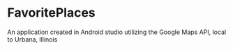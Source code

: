 # FavoritePlaces
An application created in Android studio utilizing the Google Maps API, local to Urbana, Illinois
